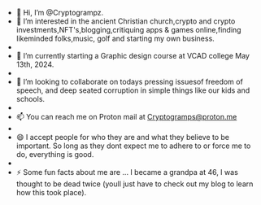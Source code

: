- 👋 Hi, I’m @Cryptogrampz.
- 👀 I’m interested in the ancient Christian church,crypto and crypto investments,NFT's,blogging,critiquing apps & games online,finding likeminded folks,music, golf and starting my own business.
- 
- 🌱 I’m currently starting a Graphic design course at VCAD college May 13th, 2024.
- 
- 💞️ I’m looking to collaborate on todays pressing issuesof freedom of speech, and deep seated corruption in simple things like our kids and schools.
- 
- 📫 You can reach me on Proton mail at Cryptogramps@proton.me
- 
- 😄 I accept people for who they are and what they believe to be important. So long as they dont expect me to adhere to or force me to do, everything is good.
- 
- ⚡ Some fun facts about me are ... I became a grandpa at 46, I was thought to be dead twice (youll just have to check out my blog to learn how this took place).

<!---
Cryptogrampz/Cryptogrampz is a ✨ special ✨ repository because its `README.md` (this file) appears on your GitHub profile.
You can click the Preview link to take a look at your changes.
--->
